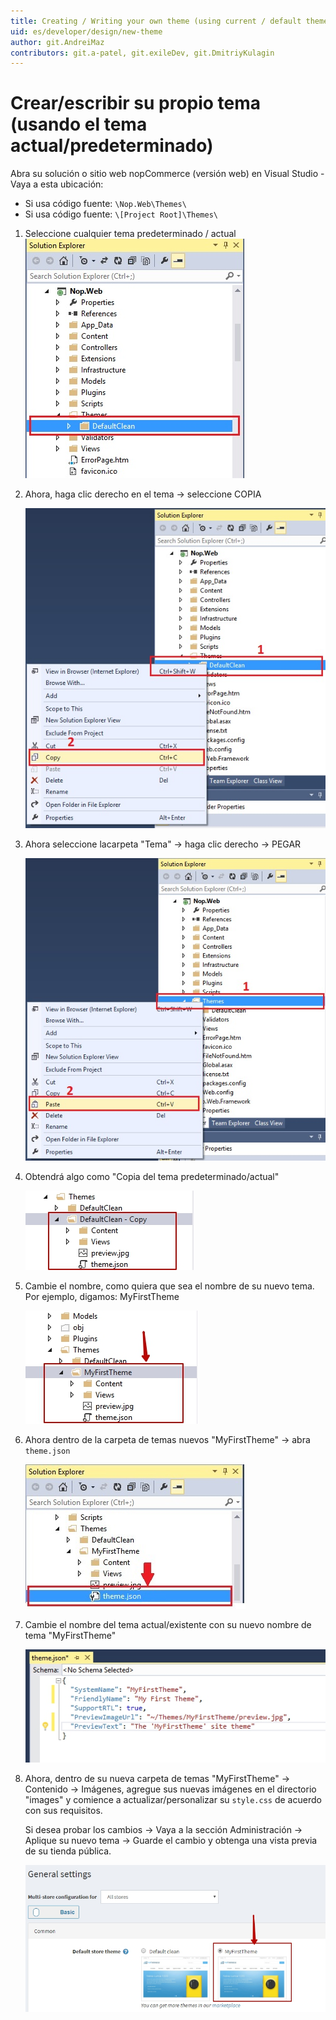 ```yaml
---
title: Creating / Writing your own theme (using current / default theme)
uid: es/developer/design/new-theme
author: git.AndreiMaz
contributors: git.a-patel, git.exileDev, git.DmitriyKulagin
---
```


# Crear/escribir su propio tema (usando el tema actual/predeterminado)
Abra su solución o sitio web nopCommerce (versión web) en Visual Studio - Vaya a esta ubicación:

* Si usa código fuente: `\Nop.Web\Themes\`
* Si usa código fuente: `\[Project Root]\Themes\`

1. Seleccione cualquier tema predeterminado / actual
    ![paso 1](_static/new-theme/new-theme-step-1.jpg)

1. Ahora, haga clic derecho en el tema → seleccione COPIA

    ![paso-2](_static/new-theme/new-theme-step-2.jpg)

1. Ahora seleccione lacarpeta "Tema" → haga clic derecho → PEGAR

    ![paso-3](_static/new-theme/new-theme-step-3.jpg)

1. Obtendrá algo como "Copia del tema predeterminado/actual"

    ![paso-4](_static/new-theme/new-theme-step-4.jpg)

1. Cambie el nombre, como quiera que sea el nombre de su nuevo tema. Por ejemplo, digamos: MyFirstTheme

    ![paso-5](_static/new-theme/new-theme-step-5.jpg)

1. Ahora dentro de la carpeta de temas nuevos "MyFirstTheme" → abra `theme.json`

    ![paso-6](_static/new-theme/new-theme-step-6.jpg)

1. Cambie el nombre del tema actual/existente con su nuevo nombre de tema "MyFirstTheme"

    ![paso-7](_static/new-theme/new-theme-step-7.jpg)

1. Ahora, dentro de su nueva carpeta de temas "MyFirstTheme" → Contenido → Imágenes, agregue sus nuevas imágenes en el directorio "images" y comience a actualizar/personalizar su `style.css` de acuerdo con sus requisitos.

    Si desea probar los cambios → Vaya a la sección Administración → Aplique su nuevo tema → Guarde el cambio y obtenga una vista previa de su tienda pública.

    ![paso-8](_static/new-theme/new-theme-step-8.jpg)
